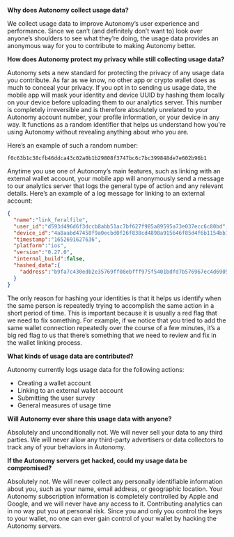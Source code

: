 **Why does Autonomy collect usage data?**

We collect usage data to improve Autonomy’s user experience and performance. Since we can’t (and definitely don’t want to) look over anyone’s shoulders to see what they’re doing, the usage data provides an anonymous way for you to contribute to making Autonomy better. 

**How does Autonomy protect my privacy while still collecting usage data?**

Autonomy sets a new standard for protecting the privacy of any usage data you contribute. As far as we know, no other app or crypto wallet does as much to conceal your privacy. 
If you opt in to sending us usage data, the mobile app will mask your identity and device UUID by hashing them locally on your device before uploading them to our analytics server. This number is completely irreversible and is therefore absolutely unrelated to your Autonomy account number, your profile information, or your device in any way. It functions as a random identifier that helps us understand how you're using Autonomy without revealing anything about who you are. 

Here’s an example of such a random number:
```
f0c63b1c38cfb46ddca43c02a0b1b29808f3747bc6c7bc399848de7e602b96b1
```

Anytime you use one of Autonomy’s main features, such as linking with an external wallet account, your mobile app will anonymously send a message to our analytics server that logs the general type of action and any relevant details. 
Here’s an example of a log message for linking to an external account: 

```json
{
  "name":"link_feralfile",
  "user_id":"d593d496d6f3dccb8abb51ac7bf627f985a89595a73e037ecc6c80bd",
  "device_id":"4a8aabd47458f9a0ecbd0f26f838cd4898a915646f85d4f6b1154bb1",
  "timestamp":"1652691627636",
  "platform":"ios",
  "version":"0.27.0",
  "internal_build":false,
  "hashed_data":{
    "address":"b9fa7c430edb2e35769ff08ebfff975f5401bdfd7b576967ec4d6905"
  }
}
```

The only reason for hashing your identities is that it helps us identify when the same person is repeatedly trying to accomplish the same action in a short period of time. This is important because it is usually a red flag that we need to fix something. For example, if we notice that you tried to add the same wallet connection repeatedly over the course of a few minutes, it’s a big red flag to us that there’s something that we need to review and fix in the wallet linking process.

**What kinds of usage data are contributed?**

Autonomy currently logs usage data for the following actions: 
- Creating a wallet account
- Linking to an external wallet account
- Submitting the user survey
- General measures of usage time

**Will Autonomy ever share this usage data with anyone?**

Absolutely and unconditionally not. We will never sell your data to any third parties. We will never allow any third-party advertisers or data collectors to track any of your behaviors in Autonomy. 

**If the Autonomy servers get hacked, could my usage data be compromised?**

Absolutely not. We will never collect any personally identifiable information about you, such as your name, email address, or geographic location. Your Autonomy subscription information is completely controlled by Apple and Google, and we will never have any access to it. Contributing analytics can in no way put you at personal risk. Since you and only you control the keys to your wallet, no one can ever gain control of your wallet by hacking the Autonomy servers. 
